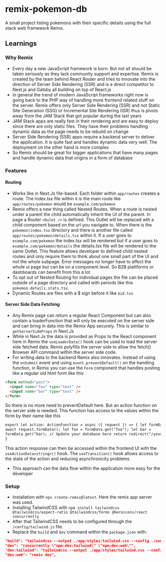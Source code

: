 # remix-pokemon-db

A small project listing pokemons with their specific details using the full stack web framework Remix.

## Learnings

### Why Remix

- Every day a new JavaScript framework is born. But not all should be taken seriously as they lack community support and expertise. Remix is created by the team behind React Router and tries to innovate into the direction of Server Side Rendering (SSR) and is a direct competitor to Next.js and Gatsby all building on top of React.js
- In general the trend of modern JavaScript frameworks right now is going back to the PHP way of handling more frontend related stuff on the server. Remix offers only Server Side Rendering (SSR) and not Static Site Generation (SSG) or Incremental Site Rendering (ISR) thus is pivots away from the JAM Stack that got popular during the last years
- JAM Stack apps are really fast in their rendering and are easy to deploy since there are only static files. They have their problems handling dynamic data as the page needs to be rebuild on change
- Server Side Rendering (SSR) apps require a backend server to deliver the application. It is quite fast and handles dynamic data very well. The deployment on the other hand is more complex
- So Remix should be great for bigger applications that have many pages and handle dynamic data that origins in a form of database

### Features

#### Routing

- Works like in Next.Js file-based. Each folder within `app/routes` creates a route. The index.tsx file within it is the main route like `app/routes/pokemon` would be `example.com/pokemon`
- Remix offers a new thing called Nested Routes. When a route is nested under a parent the child automatically inherit the UI of the parent. In page a Router `<Oulet />` is defined. This Outlet will be replaced wth a child component based on the url you navigate to. When there is the `pokemon(index.tsx` directory and there is another file called `app/routes/pokemon/details.tsx` within it. If a user goes to `example.com/pokemon` the index.tsx will be rendered but if a user goes to `example.com/pokemon/details` the details.tsx file will be rendered to the same Outlet. This feature allows developer to defined child nested routes and only require them to think about one small part of the UI and not the whole subpage. Error messages no longer have to affect the whole ui page but can be on a component level. So B2B plattforms or dashboards can benefit from this a lot.
- To opt out of Nested Routing for individual pages the file can be placed outside of a page directory and called with periods like this `pokemon.details.stats.tsx`.
- Dynamic Routes are files with a $ sign before it like `$id.tsx`

#### Server Side Data Fetching

- Any Remix page can return a regular React Component but can also contain a loaderFunction that will only be executed on the server side and can bring in data into the Remix App securely. This is similar to `getServerSideProps` in Next.Js
- While in Next.Js the data is provided as Props to the React component here in Remix the `useLoaderData()` hook can be used to load the server side fetched data. Remix polyfills the server side to allow the fetch() Browser API command within the server side code.
- For writing data to the backend Remix also innovates. Instead of using the `onSubmit` event and using `event.preventDefault()` on the handling function, in Remix you can use the `Form` component that handles posting like a regular old html form like this

```html
<form method="post">
  <input name="foo" type="text" />
  <input name="bar" type="text" />
</form>
```

So there is no more need to preventDefault here. But an action function on the server side is needed. This function has access to the values within the form by their name like this

```html
export let action: ActionFunction = async ({ request }) => { let formData =
await request.formData(); let foo = formData.get("foo"); let bar =
formData.get("bar); // Update your database here return redirect("/your-path");
}
```

This action response can then be accessed within the frontend UI with the `useActionData<string>()` hook. The `useTransition()` hook allows access to the state of the action and reducing asynchronicity problems.

- This approach can the data flow within the application more easy for the developer

### Setup

- Installation with `npx create-remix@latest`. Here the remix app server was used.
- Installing TailwindCSS with `npm install tailwindcss @tailwindcss/aspect-ratio @tailwindcss/forms @heroicons/react concurrently`
- After that TailwindCSS needs to be configured through the `/config/tailwind.js` file.
- Replace the `build` and `dev` command within the `package.json` with:

```json
"build": "tailwindcss --output ./app/styles/tailwind.css --config ./config/tailwind.js --minify && remix build",
"dev": "concurrently \"npm:dev:tailwind\" \"npm:dev:web\"",
"dev:tailwind": "tailwindcss --output ./app/styles/tailwind.css --config ./config/tailwind.js --watch",
"dev:web": "remix dev",
```
